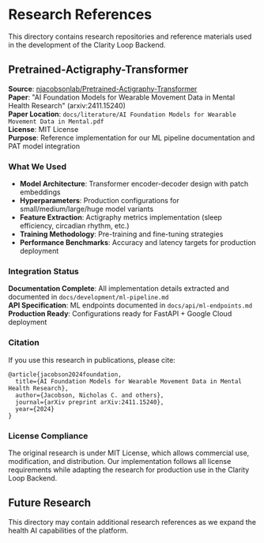 # Research References

This directory contains research repositories and reference materials used in the development of the Clarity Loop Backend.

## Pretrained-Actigraphy-Transformer

**Source**: [njacobsonlab/Pretrained-Actigraphy-Transformer](https://github.com/njacobsonlab/Pretrained-Actigraphy-Transformer)  
**Paper**: "AI Foundation Models for Wearable Movement Data in Mental Health Research" (arxiv:2411.15240)  
**Paper Location**: `docs/literature/AI Foundation Models for Wearable Movement Data in Mental.pdf`  
**License**: MIT License  
**Purpose**: Reference implementation for our ML pipeline documentation and PAT model integration

### What We Used

- **Model Architecture**: Transformer encoder-decoder design with patch embeddings
- **Hyperparameters**: Production configurations for small/medium/large/huge model variants
- **Feature Extraction**: Actigraphy metrics implementation (sleep efficiency, circadian rhythm, etc.)
- **Training Methodology**: Pre-training and fine-tuning strategies
- **Performance Benchmarks**: Accuracy and latency targets for production deployment

### Integration Status

**Documentation Complete**: All implementation details extracted and documented in `docs/development/ml-pipeline.md`  
**API Specification**: ML endpoints documented in `docs/api/ml-endpoints.md`  
**Production Ready**: Configurations ready for FastAPI + Google Cloud deployment

### Citation

If you use this research in publications, please cite:
```
@article{jacobson2024foundation,
  title={AI Foundation Models for Wearable Movement Data in Mental Health Research},
  author={Jacobson, Nicholas C. and others},
  journal={arXiv preprint arXiv:2411.15240},
  year={2024}
}
```

### License Compliance

The original research is under MIT License, which allows commercial use, modification, and distribution. Our implementation follows all license requirements while adapting the research for production use in the Clarity Loop Backend.

## Future Research

This directory may contain additional research references as we expand the health AI capabilities of the platform.
